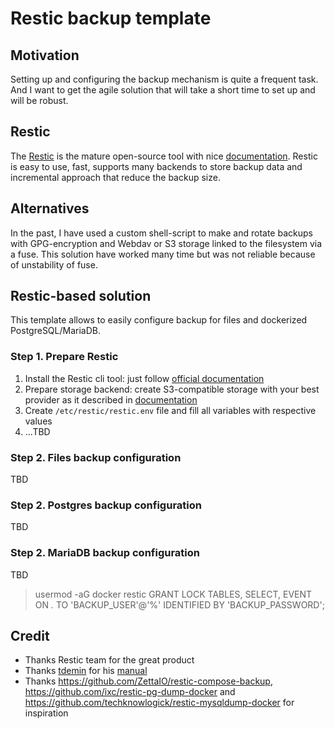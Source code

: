 # Restic backup template

## Motivation
Setting up and configuring the backup mechanism is quite a frequent task. 
And I want to get the agile solution that will take a short time to set up and will be robust.

## Restic
The [Restic](https://github.com/restic/restic) is the mature open-source tool with nice [documentation](https://restic.net).
Restic is easy to use, fast, supports many backends to store backup data and incremental approach that reduce the backup size.

## Alternatives
In the past, I have used a custom shell-script to make and rotate backups with GPG-encryption and Webdav or S3 storage linked to the filesystem via a fuse.
This solution have worked many time but was not reliable because of unstability of fuse.

## Restic-based solution
This template allows to easily configure backup for files and dockerized PostgreSQL/MariaDB.

### Step 1. Prepare Restic 

1. Install the Restic cli tool: just follow [official documentation](https://restic.readthedocs.io/en/stable/020_installation.html)
2. Prepare storage backend: create S3-compatible storage with your best provider as it described in [documentation](https://restic.readthedocs.io/en/stable/030_preparing_a_new_repo.html#amazon-s3)
3. Create `/etc/restic/restic.env` file and fill all variables with respective values
4. ...TBD

### Step 2. Files backup configuration
TBD

### Step 2. Postgres backup configuration
TBD

### Step 2. MariaDB backup configuration
TBD

> usermod -aG docker restic
> GRANT LOCK TABLES, SELECT, EVENT ON *.* TO 'BACKUP_USER'@'%' IDENTIFIED BY 'BACKUP_PASSWORD';

## Credit
* Thanks Restic team for the great product
* Thanks [tdemin](https://habr.com/ru/users/tdemin/) for his [manual](https://habr.com/ru/post/540096)
* Thanks https://github.com/ZettaIO/restic-compose-backup, https://github.com/ixc/restic-pg-dump-docker and 
  https://github.com/techknowlogick/restic-mysqldump-docker for inspiration



